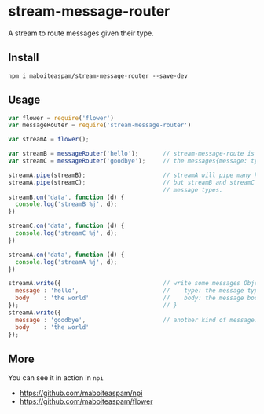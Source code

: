 # stream-message-router

A stream to route messages given their type.

## Install

	npm i maboiteaspam/stream-message-router --save-dev

## Usage

```js
var flower = require('flower')
var messageRouter = require('stream-message-router')

var streamA = flower();

var streamB = messageRouter('hello');       // stream-message-route is a stream which push only
var streamC = messageRouter('goodbye');     // the messages{message: type} matching given value.

streamA.pipe(streamB);                      // streamA will pipe many kind of messages,
streamA.pipe(streamC);                      // but streamB and streamC routes only specific
                                            // message types.
streamB.on('data', function (d) {
  console.log('streamB %j', d);
})

streamC.on('data', function (d) {
  console.log('streamC %j', d);
})

streamA.on('data', function (d) {
  console.log('streamA %j', d);
})

streamA.write({                             // write some messages Object {
  message : 'hello',                        //    type: the message type
  body    : 'the world'                     //    body: the message body
});                                         // }
streamA.write({
  message : 'goodbye',                      // another kind of message.
  body    : 'the world'
});
```

## More

You can see it in action in `npi`

- https://github.com/maboiteaspam/npi
- https://github.com/maboiteaspam/flower

